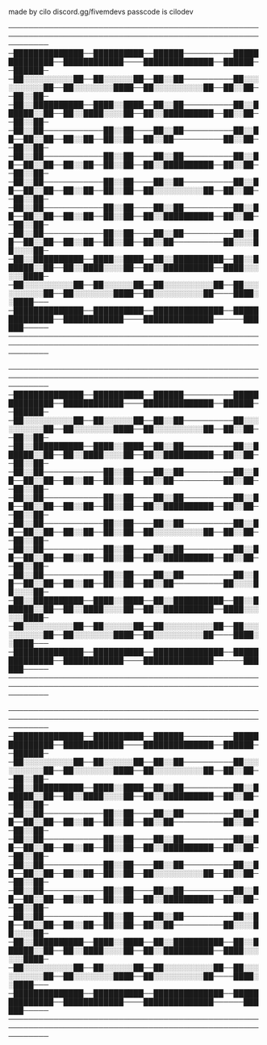 made by cilo
discord.gg/fivemdevs
passcode is cilodev


                                                                                                            
────────────────────────────────────────────────────────────────────────────────────────────────────────────
─██████████████──██████████──██████──────────██████████████──████████████────██████████████──██████──██████─
─██░░░░░░░░░░██──██░░░░░░██──██░░██──────────██░░░░░░░░░░██──██░░░░░░░░████──██░░░░░░░░░░██──██░░██──██░░██─
─██░░██████████──████░░████──██░░██──────────██░░██████░░██──██░░████░░░░██──██░░██████████──██░░██──██░░██─
─██░░██────────────██░░██────██░░██──────────██░░██──██░░██──██░░██──██░░██──██░░██──────────██░░██──██░░██─
─██░░██────────────██░░██────██░░██──────────██░░██──██░░██──██░░██──██░░██──██░░██████████──██░░██──██░░██─
─██░░██────────────██░░██────██░░██──────────██░░██──██░░██──██░░██──██░░██──██░░░░░░░░░░██──██░░██──██░░██─
─██░░██────────────██░░██────██░░██──────────██░░██──██░░██──██░░██──██░░██──██░░██████████──██░░██──██░░██─
─██░░██────────────██░░██────██░░██──────────██░░██──██░░██──██░░██──██░░██──██░░██──────────██░░░░██░░░░██─
─██░░██████████──████░░████──██░░██████████──██░░██████░░██──██░░████░░░░██──██░░██████████──████░░░░░░████─
─██░░░░░░░░░░██──██░░░░░░██──██░░░░░░░░░░██──██░░░░░░░░░░██──██░░░░░░░░████──██░░░░░░░░░░██────████░░████───
─██████████████──██████████──██████████████──██████████████──████████████────██████████████──────██████─────
────────────────────────────────────────────────────────────────────────────────────────────────────────────


                                                                                                            
────────────────────────────────────────────────────────────────────────────────────────────────────────────
─██████████████──██████████──██████──────────██████████████──████████████────██████████████──██████──██████─
─██░░░░░░░░░░██──██░░░░░░██──██░░██──────────██░░░░░░░░░░██──██░░░░░░░░████──██░░░░░░░░░░██──██░░██──██░░██─
─██░░██████████──████░░████──██░░██──────────██░░██████░░██──██░░████░░░░██──██░░██████████──██░░██──██░░██─
─██░░██────────────██░░██────██░░██──────────██░░██──██░░██──██░░██──██░░██──██░░██──────────██░░██──██░░██─
─██░░██────────────██░░██────██░░██──────────██░░██──██░░██──██░░██──██░░██──██░░██████████──██░░██──██░░██─
─██░░██────────────██░░██────██░░██──────────██░░██──██░░██──██░░██──██░░██──██░░░░░░░░░░██──██░░██──██░░██─
─██░░██────────────██░░██────██░░██──────────██░░██──██░░██──██░░██──██░░██──██░░██████████──██░░██──██░░██─
─██░░██────────────██░░██────██░░██──────────██░░██──██░░██──██░░██──██░░██──██░░██──────────██░░░░██░░░░██─
─██░░██████████──████░░████──██░░██████████──██░░██████░░██──██░░████░░░░██──██░░██████████──████░░░░░░████─
─██░░░░░░░░░░██──██░░░░░░██──██░░░░░░░░░░██──██░░░░░░░░░░██──██░░░░░░░░████──██░░░░░░░░░░██────████░░████───
─██████████████──██████████──██████████████──██████████████──████████████────██████████████──────██████─────
────────────────────────────────────────────────────────────────────────────────────────────────────────────



                                                                                                            
────────────────────────────────────────────────────────────────────────────────────────────────────────────
─██████████████──██████████──██████──────────██████████████──████████████────██████████████──██████──██████─
─██░░░░░░░░░░██──██░░░░░░██──██░░██──────────██░░░░░░░░░░██──██░░░░░░░░████──██░░░░░░░░░░██──██░░██──██░░██─
─██░░██████████──████░░████──██░░██──────────██░░██████░░██──██░░████░░░░██──██░░██████████──██░░██──██░░██─
─██░░██────────────██░░██────██░░██──────────██░░██──██░░██──██░░██──██░░██──██░░██──────────██░░██──██░░██─
─██░░██────────────██░░██────██░░██──────────██░░██──██░░██──██░░██──██░░██──██░░██████████──██░░██──██░░██─
─██░░██────────────██░░██────██░░██──────────██░░██──██░░██──██░░██──██░░██──██░░░░░░░░░░██──██░░██──██░░██─
─██░░██────────────██░░██────██░░██──────────██░░██──██░░██──██░░██──██░░██──██░░██████████──██░░██──██░░██─
─██░░██────────────██░░██────██░░██──────────██░░██──██░░██──██░░██──██░░██──██░░██──────────██░░░░██░░░░██─
─██░░██████████──████░░████──██░░██████████──██░░██████░░██──██░░████░░░░██──██░░██████████──████░░░░░░████─
─██░░░░░░░░░░██──██░░░░░░██──██░░░░░░░░░░██──██░░░░░░░░░░██──██░░░░░░░░████──██░░░░░░░░░░██────████░░████───
─██████████████──██████████──██████████████──██████████████──████████████────██████████████──────██████─────
────────────────────────────────────────────────────────────────────────────────────────────────────────────

